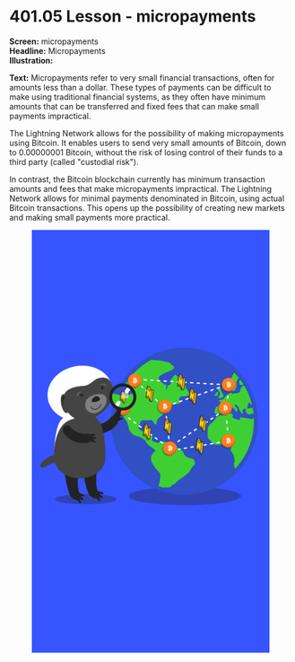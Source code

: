 # 401.05 Lesson - micropayments

**Screen:** micropayments\
**Headline:** Micropayments\
**Illustration:**

**Text:** Micropayments refer to very small financial transactions, often for amounts less than a dollar. These types of payments can be difficult to make using traditional financial systems, as they often have minimum amounts that can be transferred and fixed fees that can make small payments impractical.

The Lightning Network allows for the possibility of making micropayments using Bitcoin. It enables users to send very small amounts of Bitcoin, down to 0.00000001 Bitcoin, without the risk of losing control of their funds to a third party (called "custodial risk").&#x20;

In contrast, the Bitcoin blockchain currently has minimum transaction amounts and fees that make micropayments impractical. The Lightning Network allows for minimal payments denominated in Bitcoin, using actual Bitcoin transactions. This opens up the possibility of creating new markets and making small payments more practical.

<figure><img src="../.gitbook/assets/401-05.png" alt=""><figcaption></figcaption></figure>
